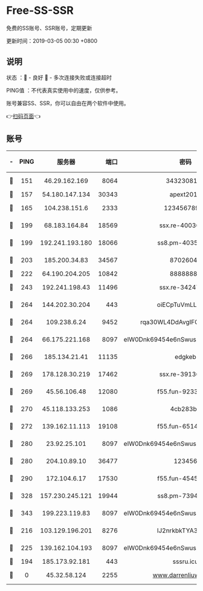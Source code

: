 # Free-SS-SSR

免费的SS账号、SSR账号，定期更新

更新时间：2019-03-05 00:30 +0800

## 说明

状态     ：🙂 - 良好 🙁 - 多次连接失败或连接超时

PING值   ：不代表真实使用中的速度，仅供参考。

账号兼容SS、SSR，你可以自由在两个软件中使用。

👉[扫码页面](https://liesauer.github.io/free-ss-ssr.github.io/)👈

## 账号

|-|PING|服务器|端口|密码|加密方式|区域|
|:----:|:----:|:-----:|-----:|:----:|:----:|:----:|
|🙂|151|46.29.162.169|8064|3432308177|aes-256-cfb|RU|
|🙂|157|54.180.147.134|30343|apext2019|chacha20|KR|
|🙂|165|104.238.151.6|2333|12345678900|aes-256-cfb|JP|
|🙂|199|68.183.164.84|18569|ssx.re-40036320|aes-256-cfb|US|
|🙂|199|192.241.193.180|18066|ss8.pm-40352381|aes-256-cfb|US|
|🙂|203|185.200.34.83|34567|87026045|aes-256-cfb|US|
|🙂|222|64.190.204.205|10842|88888888|rc4-md5|US|
|🙂|243|192.241.198.43|11496|ssx.re-34247087|aes-256-cfb|US|
|🙂|264|144.202.30.204|443|oiECpTuVmLLxk4Ts|aes-256-cfb|US|
|🙂|264|109.238.6.24|9452|rqa30WL4DdAvgIFG6Fs3znzTa|aes-256-cfb|FR|
|🙂|264|66.175.221.168|8097|eIW0Dnk69454e6nSwuspv9DmS201tQ0D|aes-256-cfb|US|
|🙂|266|185.134.21.41|11135|edgkeb|aes-256-cfb|GB|
|🙂|269|178.128.30.219|17462|ssx.re-39136705|aes-256-cfb|SG|
|🙂|269|45.56.106.48|12080|f55.fun-92337003|aes-256-cfb|US|
|🙂|270|45.118.133.253|1086|4cb283b8|aes-256-cfb|SG|
|🙂|272|139.162.11.113|19108|f55.fun-65147791|aes-256-cfb|SG|
|🙂|280|23.92.25.101|8097|eIW0Dnk69454e6nSwuspv9DmS201tQ0D|aes-256-cfb|US|
|🙂|280|204.10.89.10|36477|123456|aes-256-cfb|US|
|🙂|290|172.104.6.17|17530|f55.fun-45452436|aes-256-cfb|US|
|🙂|328|157.230.245.121|19944|ss8.pm-73943906|aes-256-cfb|SG|
|🙂|343|199.223.119.83|8097|eIW0Dnk69454e6nSwuspv9DmS201tQ0D|aes-256-cfb|US|
|🙂|216|103.129.196.201|8276|lJ2nrkbkTYA30wv0|aes-256-cfb|US|
|🙂|225|139.162.104.193|8097|eIW0Dnk69454e6nSwuspv9DmS201tQ0D|aes-256-cfb|JP|
|🙁|194|185.173.92.181|443|sssru.icu|rc4-md5|RU|
|🙁|0|45.32.58.124|2255|www.darrenliuwei.com|aes-256-cfb|JP|

